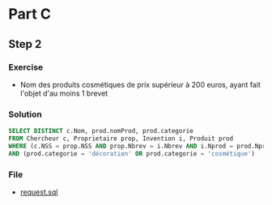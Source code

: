 # Part C
## Step 2
### Exercise
* Nom des produits cosmétiques de prix supérieur à 200 euros, ayant fait l'objet d'au moins 1 brevet

### Solution
```sql
SELECT DISTINCT c.Nom, prod.nomProd, prod.categorie
FROM Chercheur c, Proprietaire prop, Invention i, Produit prod
WHERE (c.NSS = prop.NSS AND prop.Nbrev = i.Nbrev AND i.Nprod = prod.Nprod)
AND (prod.categorie = 'décoration' OR prod.categorie = 'cosmétique')
```

### File
* [request.sql](request.sql)
